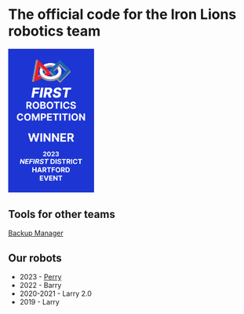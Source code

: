 # The official code for the Iron Lions robotics team
<img src="/banner.svg" width="175px"></img>

## Tools for other teams
[Backup Manager](https://github.com/frcteam7694/BackupManager)

## Our robots
- 2023 - [Perry](https://github.com/frcteam7694/Perry)
- 2022 - Barry
- 2020-2021 - Larry 2.0
- 2019 - Larry

